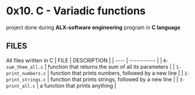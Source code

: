 # 0x10. C - Variadic functions
project done during **ALX-software engineering** program in **C language**
## FILES
All files written in C
| FILE | DESCRIPTION |
| ---- | ----------- |
| `0-sum_them_all.c` | function that returns the sum of all its parameters |
| `1-print_numbers.c` | function that prints numbers, followed by a new line |
| `2-print_strings.c` | function that prints strings, followed by a new line |
| `3-print_all.c` | a function that prints anything |
